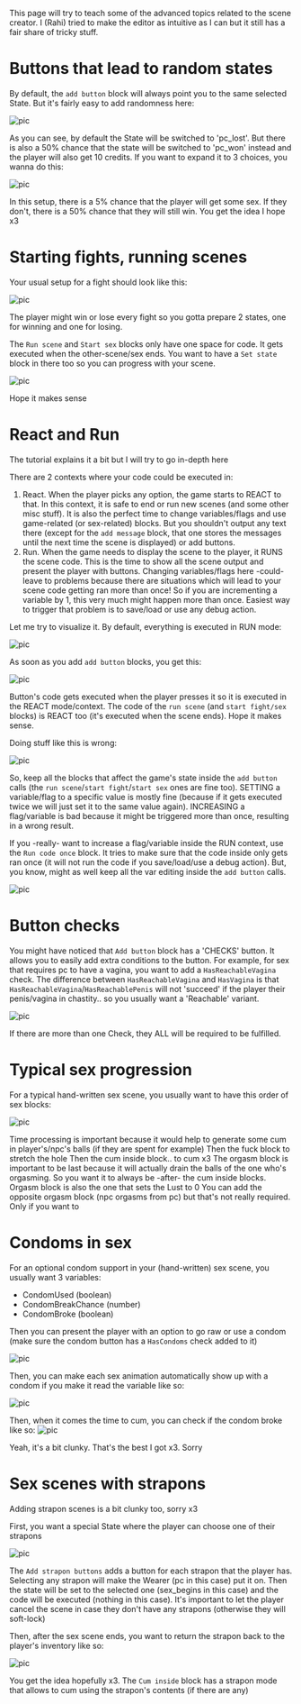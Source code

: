 This page will try to teach some of the advanced topics related to the scene creator. I (Rahi) tried to make the editor as intuitive as I can but it still has a fair share of tricky stuff.

# Buttons that lead to random states
By default, the `add button` block will always point you to the same selected State. But it's fairly easy to add randomness here:

![pic](https://github.com/user-attachments/assets/940cc8ac-7cd8-44af-8f28-6da0c78b432b)

As you can see, by default the State will be switched to 'pc_lost'. But there is also a 50% chance that the state will be switched to 'pc_won' instead and the player will also get 10 credits. If you want to expand it to 3 choices, you wanna do this:

![pic](https://github.com/user-attachments/assets/fe6856ab-df60-49e6-a09f-6ac22980048b)

In this setup, there is a 5% chance that the player will get some sex. If they don't, there is a 50% chance that they will still win. You get the idea I hope x3

# Starting fights, running scenes
Your usual setup for a fight should look like this:

![pic](https://github.com/user-attachments/assets/4e3d00c0-b9eb-4c7b-b70d-c8c964fc47e0)

The player might win or lose every fight so you gotta prepare 2 states, one for winning and one for losing.

The `Run scene` and `Start sex` blocks only have one space for code. It gets executed when the other-scene/sex ends. You want to have a `Set state` block in there too so you can progress with your scene.

![pic](https://github.com/user-attachments/assets/f023c9ec-3955-42c0-9c41-a13e364b03c2)

Hope it makes sense

# React and Run
The tutorial explains it a bit but I will try to go in-depth here

There are 2 contexts where your code could be executed in:
1. React. When the player picks any option, the game starts to REACT to that. In this context, it is safe to end or run new scenes (and some other misc stuff). It is also the perfect time to change variables/flags and use game-related (or sex-related) blocks. But you shouldn't output any text there (except for the `add message` block, that one stores the messages until the next time the scene is displayed) or add buttons.
2. Run. When the game needs to display the scene to the player, it RUNS the scene code. This is the time to show all the scene output and present the player with buttons. Changing variables/flags here -could- leave to problems because there are situations which will lead to your scene code getting ran more than once! So if you are incrementing a variable by 1, this very much might happen more than once. Easiest way to trigger that problem is to save/load or use any debug action.

Let me try to visualize it. By default, everything is executed in RUN mode:

![pic](https://github.com/user-attachments/assets/eac3b29a-4caa-49eb-a7d4-c5c3bbaaaff6)

As soon as you add `add button` blocks, you get this:

![pic](https://github.com/user-attachments/assets/1036fa2b-9427-44ea-a8a7-e9ecd62aa2b1)

Button's code gets executed when the player presses it so it is executed in the REACT mode/context. The code of the `run scene` (and `start fight/sex` blocks) is REACT too (it's executed when the scene ends). Hope it makes sense.

Doing stuff like this is wrong:

![pic](https://github.com/user-attachments/assets/9c60fa4a-d203-4132-b9f3-58bda15612d9)

So, keep all the blocks that affect the game's state inside the `add button` calls (the `run scene`/`start fight`/`start sex` ones are fine too).
SETTING a variable/flag to a specific value is mostly fine (because if it gets executed twice we will just set it to the same value again). INCREASING a flag/variable is bad because it might be triggered more than once, resulting in a wrong result.

If you -really- want to increase a flag/variable inside the RUN context, use the `Run code once` block. It tries to make sure that the code inside only gets ran once (it will not run the code if you save/load/use a debug action). But, you know, might as well keep all the var editing inside the `add button` calls.

![pic](https://github.com/user-attachments/assets/a601850e-3996-4b14-9b73-c6d6c7fe79d1)

# Button checks
You might have noticed that `Add button` block has a 'CHECKS' button. It allows you to easily add extra conditions to the button. For example, for sex that requires pc to have a vagina, you want to add a `HasReachableVagina` check. The difference between `HasReachableVagina` and `HasVagina` is that `HasReachableVagina`/`HasReachablePenis` will not 'succeed' if the player their penis/vagina in chastity.. so you usually want a 'Reachable' variant.

![pic](https://github.com/user-attachments/assets/16b0defb-9a37-48a4-b3d6-61ac92c9b5a7)

If there are more than one Check, they ALL will be required to be fulfilled.

# Typical sex progression
For a typical hand-written sex scene, you usually want to have this order of sex blocks:

![pic](https://github.com/user-attachments/assets/0f45d130-1494-4f91-a733-8b550ae971f3)

Time processing is important because it would help to generate some cum in player's/npc's balls (if they are spent for example)
Then the fuck block to stretch the hole
Then the cum inside block.. to cum x3
The orgasm block is important to be last because it will actually drain the balls of the one who's orgasming. So you want it to always be -after- the cum inside blocks. Orgasm block is also the one that sets the Lust to 0
You can add the opposite orgasm block (npc orgasms from pc) but that's not really required. Only if you want to

# Condoms in sex
For an optional condom support in your (hand-written) sex scene, you usually want 3 variables:
- CondomUsed (boolean)
- CondomBreakChance (number)
- CondomBroke (boolean)

Then you can present the player with an option to go raw or use a condom (make sure the condom button has a `HasCondoms` check added to it)

![pic](https://github.com/user-attachments/assets/5e72cf5b-6a2a-4c16-af69-4cfe5da15bb2)

Then, you can make each sex animation automatically show up with a condom if you make it read the variable like so:

![pic](https://github.com/user-attachments/assets/e7634888-b020-49d2-83c8-d4a612d68802)

Then, when it comes the time to cum, you can check if the condom broke like so:
![pic](https://github.com/user-attachments/assets/725b7c8d-072e-495f-be32-1934b8046943)

Yeah, it's a bit clunky. That's the best I got x3. Sorry

# Sex scenes with strapons
Adding strapon scenes is a bit clunky too, sorry x3

First, you want a special State where the player can choose one of their strapons

![pic](https://github.com/user-attachments/assets/4ccf06f8-1b5f-48b2-a8fa-1c7b6df45d78)

The `Add strapon buttons` adds a button for each strapon that the player has. Selecting any strapon will make the Wearer (pc in this case) put it on. Then the state will be set to the selected one (sex_begins in this case) and the code will be executed (nothing in this case). It's important to let the player cancel the scene in case they don't have any strapons (otherwise they will soft-lock)

Then, after the sex scene ends, you want to return the strapon back to the player's inventory like so:

![pic](https://github.com/user-attachments/assets/4ad8aeb1-744e-4d9f-b284-489af773fbcf)

You get the idea hopefully x3. The `Cum inside` block has a strapon mode that allows to cum using the strapon's contents (if there are any)